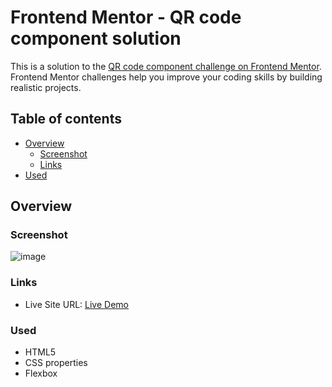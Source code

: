 # Frontend Mentor - QR code component solution

This is a solution to the [QR code component challenge on Frontend Mentor](https://www.frontendmentor.io/challenges/qr-code-component-iux_sIO_H). Frontend Mentor challenges help you improve your coding skills by building realistic projects.

## Table of contents

- [Overview](#overview)
  - [Screenshot](#screenshot)
  - [Links](#links)
- [Used](#used)

## Overview

### Screenshot

![image](https://github.com/MohakGogia/QR-code-component-challenge/assets/51714505/0984ee48-133f-4dd1-afc8-9d7918110ed6)

### Links

- Live Site URL: [Live Demo](https://mohakgogia.github.io/QR-code-component-challenge/)

### Used

- HTML5
- CSS properties
- Flexbox
